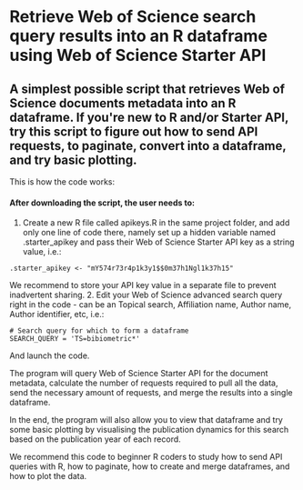 # Retrieve Web of Science search query results into an R dataframe using Web of Science Starter API


## A simplest possible script that retrieves Web of Science documents metadata into an R dataframe. If you're new to R and/or Starter API, try this script to figure out how to send API requests, to paginate, convert into a dataframe, and try basic plotting.

This is how the code works:

#### After downloading the script, the user needs to:
1. Create a new R file called apikeys.R in the same project folder, and add only one line of code there, namely set up a hidden variable named .starter_apikey and pass their Web of Science Starter API key as a string value, i.e.:
```
.starter_apikey <- "mY574r73r4p1k3y1$$0m37h1Ngl1k37h15"
```
We recommend to store your API key value in a separate file to prevent inadvertent sharing. 
2. Edit your Web of Science advanced search query right in the code - can be an Topical search, Affiliation name, Author name, Author identifier, etc, i.e.:

```
# Search query for which to form a dataframe
SEARCH_QUERY = 'TS=bibiometric*'
```

And launch the code.

The program will query Web of Science Starter API for the document metadata, calculate the number of requests required to pull all the data, send the necessary amount of requests, and merge the results into a single dataframe.

In the end, the program will also allow you to view that dataframe and try some basic plotting by visualising the publication dynamics for this search based on the publication year of each record.

We recommend this code to beginner R coders to study how to send API queries with R, how to paginate, how to create and merge dataframes, and how to plot the data.